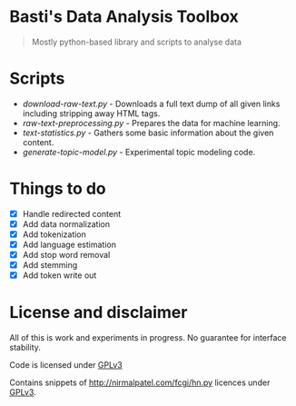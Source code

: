 # Basti's Data Analysis Toolbox

> Mostly python-based library and scripts to analyse data

# Scripts

- _download-raw-text.py_ - Downloads a full text dump of all given links including stripping away HTML tags.
- _raw-text-preprocessing.py_ - Prepares the data for machine learning.
- _text-statistics.py_ - Gathers some basic information about the given content.
- _generate-topic-model.py_ - Experimental topic modeling code.

# Things to do

- [x] Handle redirected content
- [x] Add data normalization
- [x] Add tokenization
- [x] Add language estimation
- [x] Add stop word removal
- [x] Add stemming
- [x] Add token write out

# License and disclaimer

All of this is work and experiments in progress. No guarantee for interface stability.

Code is licensed under [GPLv3](https://github.com/BastiTee/bonnerblogs-analysis/blob/master/LICENSE)

Contains snippets of <http://nirmalpatel.com/fcgi/hn.py> licences under [GPLv3](https://github.com/BastiTee/bonnerblogs-analysis/blob/master/LICENSE).
